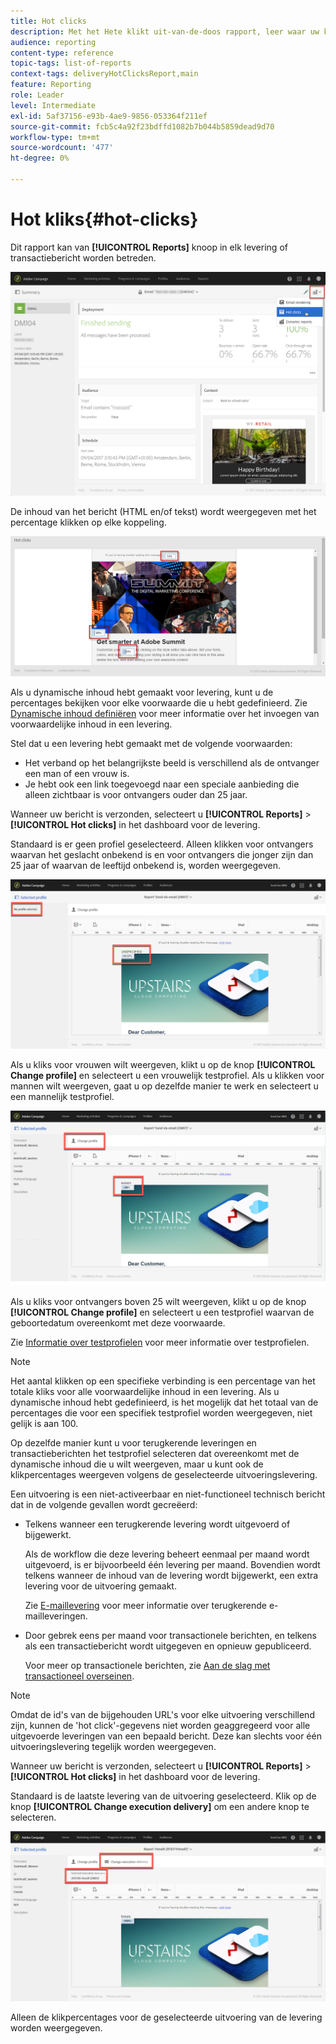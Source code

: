 ```yaml
---
title: Hot clicks
description: Met het Hete klikt uit-van-de-doos rapport, leer waar uw klant op uw levering klikte.
audience: reporting
content-type: reference
topic-tags: list-of-reports
context-tags: deliveryHotClicksReport,main
feature: Reporting
role: Leader
level: Intermediate
exl-id: 5af37156-e93b-4ae9-9856-053364f211ef
source-git-commit: fcb5c4a92f23bdffd1082b7b044b5859dead9d70
workflow-type: tm+mt
source-wordcount: '477'
ht-degree: 0%

---
```


# Hot kliks{#hot-clicks}

Dit rapport kan van **[!UICONTROL Reports]** knoop in elk levering of transactiebericht worden betreden.

![](assets/delivery_reports_hot-clicks_4.png)

De inhoud van het bericht (HTML en/of tekst) wordt weergegeven met het percentage klikken op elke koppeling.

![](assets/delivery_reports_10.png)

Als u dynamische inhoud hebt gemaakt voor levering, kunt u de percentages bekijken voor elke voorwaarde die u hebt gedefinieerd. Zie [Dynamische inhoud definiëren](../../designing/using/personalization.md#defining-dynamic-content-in-an-email) voor meer informatie over het invoegen van voorwaardelijke inhoud in een levering.

Stel dat u een levering hebt gemaakt met de volgende voorwaarden:

* Het verband op het belangrijkste beeld is verschillend als de ontvanger een man of een vrouw is.
* Je hebt ook een link toegevoegd naar een speciale aanbieding die alleen zichtbaar is voor ontvangers ouder dan 25 jaar.

Wanneer uw bericht is verzonden, selecteert u **[!UICONTROL Reports]** > **[!UICONTROL Hot clicks]** in het dashboard voor de levering.

Standaard is er geen profiel geselecteerd. Alleen klikken voor ontvangers waarvan het geslacht onbekend is en voor ontvangers die jonger zijn dan 25 jaar of waarvan de leeftijd onbekend is, worden weergegeven.

![](assets/delivery_reports_hot-clicks_1.png)

Als u kliks voor vrouwen wilt weergeven, klikt u op de knop **[!UICONTROL Change profile]** en selecteert u een vrouwelijk testprofiel. Als u klikken voor mannen wilt weergeven, gaat u op dezelfde manier te werk en selecteert u een mannelijk testprofiel.

![](assets/delivery_reports_hot-clicks_2.png)

Als u kliks voor ontvangers boven 25 wilt weergeven, klikt u op de knop **[!UICONTROL Change profile]** en selecteert u een testprofiel waarvan de geboortedatum overeenkomt met deze voorwaarde.

Zie [Informatie over testprofielen](../../audiences/using/managing-test-profiles.md) voor meer informatie over testprofielen.

>[!NOTE]
>
>Het aantal klikken op een specifieke verbinding is een percentage van het totale kliks voor alle voorwaardelijke inhoud in een levering. Als u dynamische inhoud hebt gedefinieerd, is het mogelijk dat het totaal van de percentages die voor een specifiek testprofiel worden weergegeven, niet gelijk is aan 100.

Op dezelfde manier kunt u voor terugkerende leveringen en transactieberichten het testprofiel selecteren dat overeenkomt met de dynamische inhoud die u wilt weergeven, maar u kunt ook de klikpercentages weergeven volgens de geselecteerde uitvoeringslevering.

Een uitvoering is een niet-activeerbaar en niet-functioneel technisch bericht dat in de volgende gevallen wordt gecreëerd:

* Telkens wanneer een terugkerende levering wordt uitgevoerd of bijgewerkt.

   Als de workflow die deze levering beheert eenmaal per maand wordt uitgevoerd, is er bijvoorbeeld één levering per maand. Bovendien wordt telkens wanneer de inhoud van de levering wordt bijgewerkt, een extra levering voor de uitvoering gemaakt.

   Zie [E-maillevering](../../automating/using/email-delivery.md) voor meer informatie over terugkerende e-mailleveringen.

* Door gebrek eens per maand voor transactionele berichten, en telkens als een transactiebericht wordt uitgegeven en opnieuw gepubliceerd.

   Voor meer op transactionele berichten, zie [Aan de slag met transactioneel overseinen](../../channels/using/getting-started-with-transactional-msg.md).

>[!NOTE]
>
>Omdat de id&#39;s van de bijgehouden URL&#39;s voor elke uitvoering verschillend zijn, kunnen de &#39;hot click&#39;-gegevens niet worden geaggregeerd voor alle uitgevoerde leveringen van een bepaald bericht. Deze kan slechts voor één uitvoeringslevering tegelijk worden weergegeven.

Wanneer uw bericht is verzonden, selecteert u **[!UICONTROL Reports]** > **[!UICONTROL Hot clicks]** in het dashboard voor de levering.

Standaard is de laatste levering van de uitvoering geselecteerd. Klik op de knop **[!UICONTROL Change execution delivery]** om een andere knop te selecteren.

![](assets/delivery_reports_hot-clicks_3.png)

Alleen de klikpercentages voor de geselecteerde uitvoering van de levering worden weergegeven.
